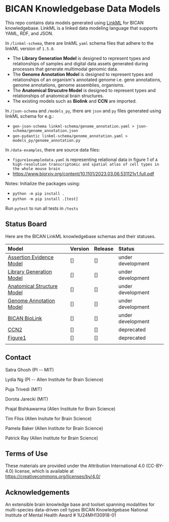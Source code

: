 # BICAN Knowledgebase Data Models

This repo contains data models generated using [LinkML](https://linkml.io/linkml/) for BICAN knowledgebase. LinkML is a linked data modeling language that supports YAML, RDF, and JSON. 

In `/linkml-schema`, there are linkML `yaml` schema files that adhere to the linkML version of `1.5.0`.
* The __Library Generation Model__ is designed to represent types and relationships of samples and digital data assets generated during processes that generate multimodal genomic data.
* The __Genome Annotation Model__ is designed to represent types and relationships of an organism's annotated genome i.e. gene annotations, genome annotations, genome assemblies, organisms.
* The __Anatomical Strucutre Model__ is designed to represent types and relationships of anatomical brain structures.
* The existing models such as __Biolink__  and __CCN__ are imported.

In `/json-schema` and `/models_py`, there are `json` and `py` files generated using linkML schema for e.g.:
* `gen-json-schema linkml-schema/genome_annotation.yaml > json-schema/genome_annotation.json`
* `gen-pydantic linkml-schema/genome_annotation.yaml > models_py/genome_annotation.py`

In `/data-examples`, there are source data files:
* `figure1exampledata.yaml` is representing relational data in figure 1 of `A high-resolution transcriptomic and spatial atlas of cell types in the whole mouse brain`
* https://www.biorxiv.org/content/10.1101/2023.03.06.531121v1.full.pdf 

Notes:
Initialize the packages using:
* `python -m pip install .`
* `python -m pip install .[test]`

Run `pytest` to run all tests in `/tests`

## Status Board

Here are the BICAN LinkML knowledgebase schemas and their statuses.

| Model | Version | Release | Status |
|:--|:--|:--|:--|
| [Assertion Evidence Model] | [] | [] | under development |
| [Library Generation Model] | [] | [] | under development |
| [Anatomical Structure Model] | [] | [] | under development |
| [Genome Annotation Model] | [] | [] | under development |
| [BICAN BioLink] | [] |  [] | under development |
| [CCN2] | [] | [] | deprecated |
| [Figure1] | [] | [] | deprecated |
| | | | |

[Assertion Evidence Model]: linkml-schema/assertion_evidence.yaml

[BICAN BioLink]: linkml-schema/bican_biolink.yaml

[CCN2]: linkml-schema/ccn2.yaml

[Genome Annotation Model]: linkml-schema/genome_annotation.yaml

[Library Generation Model]: linkml-schema/library_generation.yaml

[Anatomical Structure Model]: linkml-schema/anatomical_structure.yaml

[Figure1]: linkml-schema/figure1.yaml

## Contact

Satra Ghosh (PI -- MIT)

Lydia Ng (PI -- Allen Institute for Brain Science)

Puja Trivedi (MIT)

Dorota Jarecki (MIT)

Prajal Bishkawarma (Allen Institute for Brain Science)

Tim Fliss (Allen Insitute for Brain Science)

Pamela Baker (Allen Institute for Brain Science)

Patrick Ray (Allen Institute for Brain Science)

## Terms of Use

These materials are provided under the Attribution International 4.0 (CC-BY-4.0) license, which is available at https://creativecommons.org/licenses/by/4.0/

## Acknowledgements

An extensible brain knowledge base and toolset spanning modalities for multi-species data-driven cell types
BICAN Knowledgebase
National Institute of Mental Health
Award # 1U24MH130918-01

